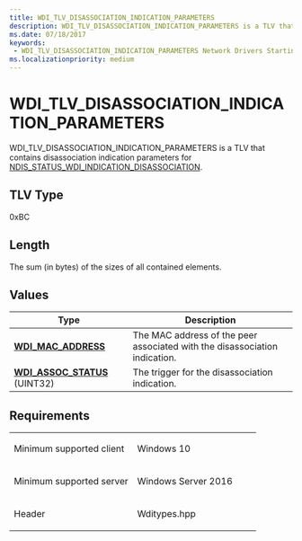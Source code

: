 ```yaml
---
title: WDI_TLV_DISASSOCIATION_INDICATION_PARAMETERS
description: WDI_TLV_DISASSOCIATION_INDICATION_PARAMETERS is a TLV that contains disassociation indication parameters for NDIS_STATUS_WDI_INDICATION_DISASSOCIATION.
ms.date: 07/18/2017
keywords:
 - WDI_TLV_DISASSOCIATION_INDICATION_PARAMETERS Network Drivers Starting with Windows Vista
ms.localizationpriority: medium
---
```


# WDI\_TLV\_DISASSOCIATION\_INDICATION\_PARAMETERS


WDI\_TLV\_DISASSOCIATION\_INDICATION\_PARAMETERS is a TLV that contains disassociation indication parameters for [NDIS\_STATUS\_WDI\_INDICATION\_DISASSOCIATION](./ndis-status-wdi-indication-disassociation.md).

## TLV Type


0xBC

## Length


The sum (in bytes) of the sizes of all contained elements.

## Values


| Type                                                         | Description                                                                |
|--------------------------------------------------------------|----------------------------------------------------------------------------|
| [**WDI\_MAC\_ADDRESS**](/windows-hardware/drivers/ddi/dot11wdi/ns-dot11wdi-_wdi_mac_address)            | The MAC address of the peer associated with the disassociation indication. |
| [**WDI\_ASSOC\_STATUS**](/windows-hardware/drivers/ddi/wditypes/ne-wditypes-_wdi_assoc_status) (UINT32) | The trigger for the disassociation indication.                             |

 

Requirements
------------

<table>
<colgroup>
<col width="50%" />
<col width="50%" />
</colgroup>
<tbody>
<tr class="odd">
<td><p>Minimum supported client</p></td>
<td><p>Windows 10</p></td>
</tr>
<tr class="even">
<td><p>Minimum supported server</p></td>
<td><p>Windows Server 2016</p></td>
</tr>
<tr class="odd">
<td><p>Header</p></td>
<td>Wditypes.hpp</td>
</tr>
</tbody>
</table>

 

